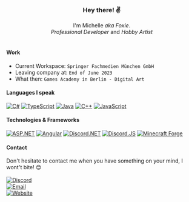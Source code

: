 <h3 align="center">Hey there! ✌</h1>
<p align="center">
 I'm Michelle <i>aka Foxie</i>.<br>
 <i>Professional Developer</i> and <i>Hobby Artist</i>
 <br><br>
</p>

#### Work
 * Current Workspace: `Springer Fachmedien München GmbH`
 * Leaving company at: `End of June 2023`
 * What then: `Games Academy in Berlin - Digital Art`
 
#### Languages I speak
[![C#](https://img.shields.io/badge/c%23-black?style=for-the-badge&logo=csharp)](https://github.com/mysticalfoxie)
[![TypeScript](https://img.shields.io/badge/Typescript-black?style=for-the-badge&logo=typescript)](https://hub.docker.com/mysticalfoxie)
[![Java](https://img.shields.io/badge/Java-black?style=for-the-badge&logo=oracle)](https://github.com/mysticalfoxie)
[![C++](https://img.shields.io/badge/C%2B%2B-black?style=for-the-badge&logo=cplusplus)](https://hub.docker.com/mysticalfoxie)
[![JavaScript](https://img.shields.io/badge/Minecraft%20Forge-black?style=for-the-badge&logo=oracle)](https://hub.docker.com/mysticalfoxie)

#### Technologies & Frameworks
[![ASP.NET](https://img.shields.io/badge/ASP.NET-black?style=for-the-badge&logo=dotnet)](https://github.com/mysticalfoxie)
[![Angular](https://img.shields.io/badge/Angular-black?style=for-the-badge&logo=angular)](https://github.com/mysticalfoxie)
[![Discord.NET](https://img.shields.io/badge/Discord.NET-black?style=for-the-badge&logo=discord)](https://github.com/mysticalfoxie)
[![Discord.JS](https://img.shields.io/badge/Discord.JS-black?style=for-the-badge&logo=discord)](https://github.com/mysticalfoxie)
[![Minecraft Forge](https://img.shields.io/badge/Minecraft%20Forge-black?style=for-the-badge&logo=oracle)](https://github.com/mysticalfoxie)

#### Contact
Don't hesitate to contact me when you have something on your mind, I wont't bite! 😊<br><br>
[![Discord](https://img.shields.io/badge/Discord-A%20mystical%20wise%20Foxie%231999-black?style=for-the-badge&logo=discord)](https://discord.com/users/511970561828585493)<br>
[![Email](https://img.shields.io/badge/Email-michellebecker2003@gmail.com-black?style=for-the-badge&logo=gmail)](mailto:michellebecker2003@gmail.com)<br>
[![Website](https://img.shields.io/badge/Website-coming%20soon-black?style=for-the-badge&logo=angular)](mailto:michellebecker2003@gmail.com)
